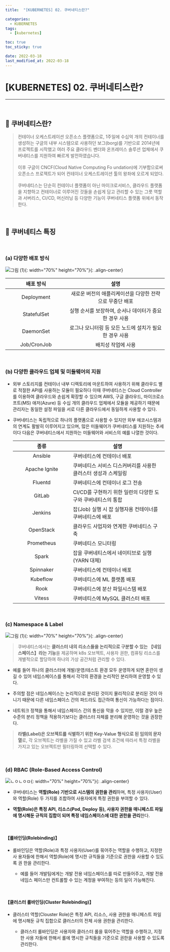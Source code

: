 ```yaml
---
title:  "[KUBERNETES] 02. 쿠버네티스란?" 

categories:
  - KUBERNETES
tags:
  - [kubernetes]

toc: true
toc_sticky: true

date: 2022-03-18
last_modified_at: 2022-03-18
---
```

# [KUBERNETES] 02. 쿠버네티스란?
---

<style>
table {
    font-size: 12pt;
}
table th:first-of-type {
    width: 5%;
}
table th:nth-of-type(2) {
    width: 15%;
}
table th:nth-of-type(3) {
    width: 50%;
}
table th:nth-of-type(4) {
    width: 30%;
}
</style>

<br>

## 🔔 쿠버네티스란?

> 컨테이너 오케스트레이션 오픈소스 플랫폼으로, 1주일에 수십억 개의 컨테이너를 생성하는 구글의 내부 시스템으로 사용하던 보그(borg)를 기반으로 2014년에 프로젝트를 시작했고 여러 주요 클라우드 벤더와 온프레미스 솔루션 업체에서 쿠버네티스를 지원하여 빠르게 발전하였습니다. <br><br>
이후 구글이 CNCF(Cloud Native Computing Fo undation)에 기부함으로써 오픈소스 프로젝트가 되어 컨테이너 오케스트레이션 툴의 왕좌에 오르게 되었다.<br><br>
쿠버네티스는 단순히 컨테이너 플랫폼이 아닌 마이크로서비스, 클라우드 플랫폼을 지향하고 컨테이너로 이루어진 것들을 손쉽게 담고 관리할 수 있는 그릇 역할과 서버리스, CI/CD, 머신러닝 등 다양한 기능이 쿠버네티스 플랫폼 위에서 동작한다.

<br>

## 🔔 쿠버네티스 특징

<br>

### (a) 다양한 배포 방식

![그림 (1)](https://user-images.githubusercontent.com/42735894/224533970-2a06b4c3-4f19-45f9-9e35-52fc7abf6d28.png){: width="70%" height="70%"}{: .align-center}

|배포 방식|설명|
|:---:|:---:|
|Deployment|새로운 버전의 애플리케이션을 다양한 전략으로 무중단 배포|
|StatefulSet|실행 순서를 보장하여, 순서나 데이터가 중요한 경우 사용|
|DaemonSet|로그나 모니터링 등 모든 노드에 설치가 필요한 경우 사용|
|Job/CronJob|배치성 작업에 사용|

<br>

### (b) 다양한 클라우드 업체 및 미들웨어의 지원 

- 외부 스토리지를 컨테이너 내부 디렉토리에 마운트하여 사용하기 위해 클라우드 별로 적절한 API를 사용하는 모듈이 필요하다 이때 쿠버네티스는 Cloud Controller를 이용하여 클라우드와 손쉽게 확장할 수 있으며 AWS, 구글 클라우드, 마이크로소프트(MS) 애저(Azure) 등 수십 개의 클라우드 업체에서 모듈을 제공하기 때문에 관리자는 동일한 설정 파일을 서로 다른 클라우드에서 동일하게 사용할 수 있다.

- 쿠버네티스는 독립적으로 하나의 플랫폼으로 사용할 수 있지만 외부 에코시스템과의 연계도 활발히 이루어지고 있으며, 많은 미들웨어가 쿠버네티스를 지원하는 추세이다 다음은 쿠버네티스에서 지원하는 미들웨어와 서비스의 예를 나열한 것이다.

    |종류|설명|
    |:---:|---|
    |Ansible|쿠버네티스에 컨테이너 배포|
    |Apache Ignite|쿠버네티스 서비스 디스커버리를 사용한 클러스터 생성과 스케일링|
    |Fluentd|쿠버네티스에 컨테이너 로그 전송|
    |GitLab|CI/CD를 구현하기 위한 일련의 다양한 도구와 쿠버네티스의 통합|
    |Jenkins|잡(Job) 실행 시 잡 실행자용 컨테이너를 쿠버네티스에 배포|
    |OpenStack|클라우드 사업자와 연계한 쿠버네티스 구축|
    |Prometheus|쿠버네티스 모니터링|
    |Spark|잡을 쿠버네티스에서 네이티브로 실행(YARN 대체)|
    |Spinnaker|쿠버네티스에 컨테이너 배포|
    |Kubeflow|쿠버네티스에 ML 플랫폼 배포|
    |Rook|쿠버네티스에 분산 파일시스템 배포|
    |Vitess|쿠버네티스에 MySQL 클러스터 배포|

<br>

### (c) Namespace & Label

![그림 (1)](https://user-images.githubusercontent.com/42735894/224538498-01dedc89-ccaf-4ce4-86f1-85ac6d06bcbc.png){: width="70%" height="70%"}{: .align-center}

> 쿠버네티스에서는 **클러스터 내의 리소스들을 논리적으로 구분할 수 있는 【네임스페이스】라는 기능**을 제공하며 k8s 오브젝트, 사용자 권한, 컴퓨팅 리소스를 개별적으로 할당하여 하나의 가상 공간처럼 관리할 수 있다.

- 예를 들어 하나의 클러스터에 개발/운영/테스트 환경 모두 운영하게 되면 혼란이 생길 수 있어 네임스페이스를 통해서 각각의 환경을 논리적인 분리하여 운영할 수 있다.

- 주의할 점은 네임스페이스는 논리적으로 분리된 것이지 물리적으로 분리된 것이 아니기 때문에 다른 네임스페이스 간의 파드라도 접근하여 통신이 가능하다는 점이다.

- 네트워크 정책을 통해서 네임스페이스 간의 통신을 막을 수 있지만, 이럴 경우 높은 수준의 분리 정책을 적용하기보다는 클러스터 자체를 분리해 운영하는 것을 권장한다.

> **라벨(Label)은 오브젝트를 식별하기 위한 Key-Value 형식으로 된 임의의 문자열**로, 각 오브젝트는 라벨을 가질 수 있고 라벨 검색 조건에 따라서 특정 라벨을 가지고 있는 오브젝트만 필터링하여 선택할 수 있다.

<br>

### (d) RBAC (Role-Based Access Control)

![ㄴㅇㄴㅇㅁ](https://user-images.githubusercontent.com/42735894/224538665-522963ae-3e54-4601-9714-e98efbdbd744.png){: width="70%" height="70%"}{: .align-center}

- 쿠버네티스는 **역할(Role) 기반으로 시스템의 권한을 관리**하며, 특정 사용자(User)와 역할(Role) 두 가지를 조합하여 사용자에게 특정 권한을 부여할 수 있다.

- **역할(Role)은 특정 API, 리소스(Pod, Deploy 등), 사용자 권한을 매니페스트 파일에 명시해둔 규칙의 집합이 되며 특정 네임스페이스에 대한 권한을 관리**한다.

<br>

#### 【롤바인딩(Rolebinding)】

- 롤바인딩은 역할(Role)과 특정 사용자(User)를 묶어주는 역할을 수행하고, 지정한 사 용자들에 한해서 역할(Role)에 명시한 규칙들을 기준으로 권한을 사용할 수 있도록 권 한을 관리한다.

    - 예를 들어 개발팀에게는 개발 전용 네임스페이스를 따로 만들어주고, 개발 전용 네임스 페이스만 컨트롤할 수 있는 계정을 부여하는 등의 일이 가능해진다.

<br>

#### 【클러스터 롤바인딩(Cluster Rolebinding)】

- 클러스터 역할(Clouster Role)은 특정 API, 리소스, 사용 권한을 매니페스트 파일에 명시해둔 규칙 집합으로 클러스터의 전체 사용 권한을 관리한다.

    - 클러스터 롤바인딩은 사용자와 클러스터 롤을 묶어주는 역할을 수행하고, 지정한 사용 자들에 한해서 롤에 명시한 규칙들을 기준으로 권한을 사용할 수 있도록 관리한다.

<br>